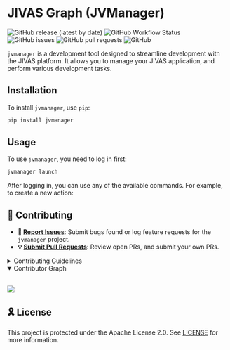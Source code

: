 # JIVAS Graph (JVManager)

![GitHub release (latest by date)](https://img.shields.io/github/v/release/TrueSelph/jvmanager)
![GitHub Workflow Status](https://img.shields.io/github/actions/workflow/status/TrueSelph/jvmanager/test-jvmanager.yaml)
![GitHub issues](https://img.shields.io/github/issues/TrueSelph/jvmanager)
![GitHub pull requests](https://img.shields.io/github/issues-pr/TrueSelph/jvmanager)
![GitHub](https://img.shields.io/github/license/TrueSelph/jvmanager)

`jvmanager` is a development tool designed to streamline development with the JIVAS platform. It allows you to manage your JIVAS application, and perform various development tasks.

## Installation

To install `jvmanager`, use `pip`:

```sh
pip install jvmanager
```

## Usage

To use `jvmanager`, you need to log in first:

```sh
jvmanager launch
```

After logging in, you can use any of the available commands. For example, to create a new action:


## 🔰 Contributing

- **🐛 [Report Issues](https://github.com/TrueSelph/jvmanager/issues)**: Submit bugs found or log feature requests for the `jvmanager` project.
- **💡 [Submit Pull Requests](https://github.com/TrueSelph/jvmanager/blob/main/CONTRIBUTING.md)**: Review open PRs, and submit your own PRs.

<details closed>manager
<summary>Contributing Guidelines</summary>

1. **Fork the Repository**: Start by forking the project repository to your github account.
2. **Clone Locally**: Clone the forked repository to your local machine using a git client.
   ```sh
   git clone https://github.com/TrueSelph/jvmanager
   ```
3. **Create a New Branch**: Always work on a new branch, giving it a descriptive name.
   ```sh
   git checkout -b new-feature-x
   ```
4. **Make Your Changes**: Develop and test your changes locally.
5. **Commit Your Changes**: Commit with a clear message describing your updates.
   ```sh
   git commit -m 'Implemented new feature x.'
   ```
6. **Push to github**: Push the changes to your forked repository.
   ```sh
   git push origin new-feature-x
   ```
7. **Submit a Pull Request**: Create a PR against the original project repository. Clearly describe the changes and their motivations.
8. **Review**: Once your PR is reviewed and approved, it will be merged into the main branch. Congratulations on your contribution!
</details>

<details open>
<summary>Contributor Graph</summary>
<br>
<p align="left">
    <a href="https://github.com/TrueSelph/jvmanager/graphs/contributors">
        <img src="https://contrib.rocks/image?repo=TrueSelph/jvmanager" />
   </a>
</p>
</details>

## 🎗 License

This project is protected under the Apache License 2.0. See [LICENSE](./LICENSE) for more information.
